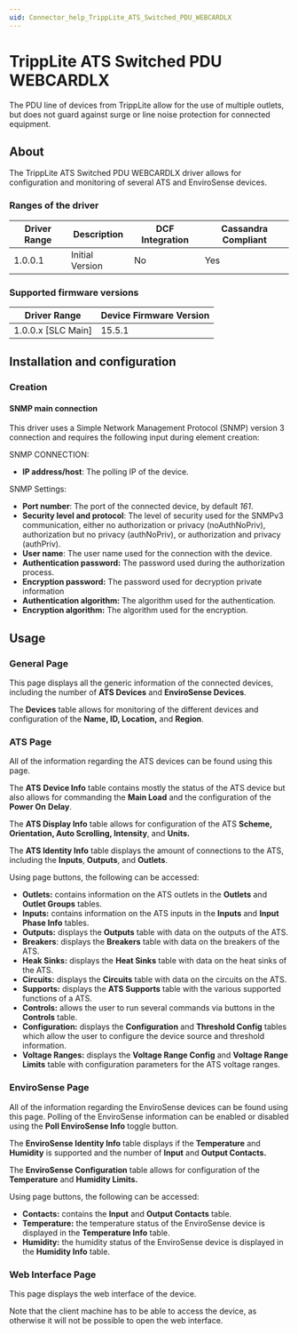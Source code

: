```yaml
---
uid: Connector_help_TrippLite_ATS_Switched_PDU_WEBCARDLX
---
```


# TrippLite ATS Switched PDU WEBCARDLX

The PDU line of devices from TrippLite allow for the use of multiple outlets, but does not guard against surge or line noise protection for connected equipment.

## About

The TrippLite ATS Switched PDU WEBCARDLX driver allows for configuration and monitoring of several ATS and EnviroSense devices.

### Ranges of the driver

| **Driver Range** | **Description** | **DCF Integration** | **Cassandra Compliant** |
|------------------|-----------------|---------------------|-------------------------|
| 1.0.0.1          | Initial Version | No                  | Yes                     |

### Supported firmware versions

| **Driver Range**     | **Device Firmware Version** |
|----------------------|-----------------------------|
| 1.0.0.x \[SLC Main\] | 15.5.1                      |

## Installation and configuration

### Creation

#### SNMP main connection

This driver uses a Simple Network Management Protocol (SNMP) version 3 connection and requires the following input during element creation:

SNMP CONNECTION:

- **IP address/host**: The polling IP of the device.

SNMP Settings:

- **Port number**: The port of the connected device, by default *161*.
- **Security level and protocol**: The level of security used for the SNMPv3 communication, either no authorization or privacy (noAuthNoPriv), authorization but no privacy (authNoPriv), or authorization and privacy (authPriv).
- **User name**: The user name used for the connection with the device.
- **Authentication password:** The password used during the authorization process.
- **Encryption password:** The password used for decryption private information
- **Authentication algorithm:** The algorithm used for the authentication.
- **Encryption algorithm:** The algorithm used for the encryption.

## Usage

### General Page

This page displays all the generic information of the connected devices, including the number of **ATS Devices** and **EnviroSense Devices**.

The **Devices** table allows for monitoring of the different devices and configuration of the **Name, ID, Location,** and **Region**.

### ATS Page

All of the information regarding the ATS devices can be found using this page.

The **ATS** **Device Info** table contains mostly the status of the ATS device but also allows for commanding the **Main Load** and the configuration of the **Power On** **Delay**.

The ****ATS** Display Info** table allows for configuration of the ATS **Scheme, Orientation, Auto Scrolling, Intensity**, and **Units.**

The ****ATS** Identity Info** table displays the amount of connections to the ATS, including the **Inputs**, **Outputs**, and **Outlets**.

Using page buttons, the following can be accessed:

- **Outlets:** contains information on the ATS outlets in the **Outlets** and **Outlet Groups** tables.
- **Inputs:** contains information on the ATS inputs in the **Inputs** and **Input Phase Info** tables.
- **Outputs:** displays the **Outputs** table with data on the outputs of the ATS.
- **Breakers**: displays the **Breakers** table with data on the breakers of the ATS.
- **Heak Sinks:** displays the **Heat Sinks** table with data on the heat sinks of the ATS.
- **Circuits:** displays the **Circuits** table with data on the circuits on the ATS.
- **Supports:** displays the **ATS Supports** table with the various supported functions of a ATS.
- **Controls:** allows the user to run several commands via buttons in the **Controls** table.
- **Configuration:** displays the **Configuration** and **Threshold Config** tables which allow the user to configure the device source and threshold information.
- **Voltage Ranges:** displays the **Voltage Range Config** and **Voltage Range Limits** table with configuration parameters for the ATS voltage ranges.

### EnviroSense Page

All of the information regarding the EnviroSense devices can be found using this page. Polling of the EnviroSense information can be enabled or disabled using the **Poll EnviroSense Info** toggle button.

The **EnviroSense Identity Info** table displays if the **Temperature** and **Humidity** is supported and the number of **Input** and **Output Contacts.**

The **EnviroSense Configuration** table allows for configuration of the **Temperature** and **Humidity Limits.**

Using page buttons, the following can be accessed:

- **Contacts:** contains the **Input** and **Output Contacts** table.
- **Temperature:** the temperature status of the EnviroSense device is displayed in the **Temperature Info** table.
- **Humidity:** the humidity status of the EnviroSense device is displayed in the **Humidity Info** table.

### Web Interface Page

This page displays the web interface of the device.

Note that the client machine has to be able to access the device, as otherwise it will not be possible to open the web interface.
